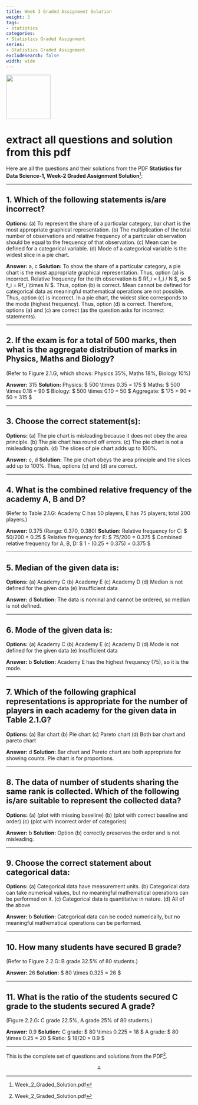 ```yaml
---
title: Week 3 Graded Assignment Solution
weight: 3
tags: 
- statistics
categories:
- Statistics Graded Assignment
series:
- Statistics Graded Assignment
excludeSearch: false
width: wide
---
```


<img src="https://r2cdn.perplexity.ai/pplx-full-logo-primary-dark%402x.png" class="logo" width="120"/>

# extract all questions and solution from this pdf

Here are all the questions and their solutions from the PDF **Statistics for Data Science-1, Week-2 Graded Assignment Solution**[^1]:

---

## 1. Which of the following statements is/are incorrect?

**Options:**
(a) To represent the share of a particular category, bar chart is the most appropriate graphical representation.
(b) The multiplication of the total number of observations and relative frequency of a particular observation should be equal to the frequency of that observation.
(c) Mean can be defined for a categorical variable.
(d) Mode of a categorical variable is the widest slice in a pie chart.

**Answer:** a, c
**Solution:**
To show the share of a particular category, a pie chart is the most appropriate graphical representation. Thus, option (a) is incorrect.
Relative frequency for the ith observation is \$ Rf_i = f_i / N \$, so \$ f_i = Rf_i \times N \$. Thus, option (b) is correct.
Mean cannot be defined for categorical data as meaningful mathematical operations are not possible. Thus, option (c) is incorrect.
In a pie chart, the widest slice corresponds to the mode (highest frequency). Thus, option (d) is correct.
Therefore, options (a) and (c) are correct (as the question asks for incorrect statements).

---

## 2. If the exam is for a total of 500 marks, then what is the aggregate distribution of marks in Physics, Maths and Biology?

(Refer to Figure 2.1.G, which shows: Physics 35%, Maths 18%, Biology 10%)

**Answer:** 315
**Solution:**
Physics: \$ 500 \times 0.35 = 175 \$
Maths: \$ 500 \times 0.18 = 90 \$
Biology: \$ 500 \times 0.10 = 50 \$
Aggregate: \$ 175 + 90 + 50 = 315 \$

---

## 3. Choose the correct statement(s):

**Options:**
(a) The pie chart is misleading because it does not obey the area principle.
(b) The pie chart has round off errors.
(c) The pie chart is not a misleading graph.
(d) The slices of pie chart adds up to 100%.

**Answer:** c, d
**Solution:**
The pie chart obeys the area principle and the slices add up to 100%. Thus, options (c) and (d) are correct.

---

## 4. What is the combined relative frequency of the academy A, B and D?

(Refer to Table 2.1.G: Academy C has 50 players, E has 75 players; total 200 players.)

**Answer:** 0.375 (Range: 0.370, 0.380)
**Solution:**
Relative frequency for C: \$ 50/200 = 0.25 \$
Relative frequency for E: \$ 75/200 = 0.375 \$
Combined relative frequency for A, B, D: \$ 1 - (0.25 + 0.375) = 0.375 \$

---

## 5. Median of the given data is:

**Options:**
(a) Academy C
(b) Academy E
(c) Academy D
(d) Median is not defined for the given data
(e) Insufficient data

**Answer:** d
**Solution:**
The data is nominal and cannot be ordered, so median is not defined.

---

## 6. Mode of the given data is:

**Options:**
(a) Academy C
(b) Academy E
(c) Academy D
(d) Mode is not defined for the given data
(e) Insufficient data

**Answer:** b
**Solution:**
Academy E has the highest frequency (75), so it is the mode.

---

## 7. Which of the following graphical representations is appropriate for the number of players in each academy for the given data in Table 2.1.G?

**Options:**
(a) Bar chart
(b) Pie chart
(c) Pareto chart
(d) Both bar chart and pareto chart

**Answer:** d
**Solution:**
Bar chart and Pareto chart are both appropriate for showing counts. Pie chart is for proportions.

---

## 8. The data of number of students sharing the same rank is collected. Which of the following is/are suitable to represent the collected data?

**Options:**
(a) (plot with missing baseline)
(b) (plot with correct baseline and order)
(c) (plot with incorrect order of categories)

**Answer:** b
**Solution:**
Option (b) correctly preserves the order and is not misleading.

---

## 9. Choose the correct statement about categorical data:

**Options:**
(a) Categorical data have measurement units.
(b) Categorical data can take numerical values, but no meaningful mathematical operations can be performed on it.
(c) Categorical data is quantitative in nature.
(d) All of the above

**Answer:** b
**Solution:**
Categorical data can be coded numerically, but no meaningful mathematical operations can be performed.

---

## 10. How many students have secured B grade?

(Refer to Figure 2.2.G: B grade 32.5% of 80 students.)

**Answer:** 26
**Solution:**
\$ 80 \times 0.325 = 26 \$

---

## 11. What is the ratio of the students secured C grade to the students secured A grade?

(Figure 2.2.G: C grade 22.5%, A grade 25% of 80 students.)

**Answer:** 0.9
**Solution:**
C grade: \$ 80 \times 0.225 = 18 \$
A grade: \$ 80 \times 0.25 = 20 \$
Ratio: \$ 18/20 = 0.9 \$

---

This is the complete set of questions and solutions from the PDF[^1].

<div style="text-align: center">⁂</div>

[^1]: Week_2_Graded_Solution.pdf

[^2]: https://www.scribd.com/document/687483981/Week-2-Graded-Assignment-Solution

[^3]: https://www.scribd.com/document/768404514/IIT-Madras-Week-2-Graded-Assignments

[^4]: https://www.studocu.com/in/document/indian-institute-of-technology-madras/programming-and-data-science/week-2-graded-solution-bs-ds/82822211

[^5]: https://gradedassignments.github.io/iit-madras-graded-assignments/

[^6]: https://www.youtube.com/watch?v=aI1a91rzTrs

[^7]: https://groups.google.com/a/nptel.iitm.ac.in/g/ma1001-discuss/c/_lVR3xXnj5M

[^8]: https://iitmdatascience.com/term2

[^9]: https://www.studocu.com/in/document/indian-institute-of-technology-madras/iitm-online-degree-data-science-and-programming/week-2-graded-assignment/105815343

[^10]: https://www.youtube.com/watch?v=6EPGq4-zDV8

